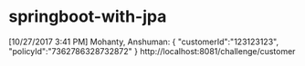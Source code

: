 # springboot-with-jpa


[‎10/‎27/‎2017 3:41 PM] Mohanty, Anshuman: 
{
	"customerId":"123123123",
     "policyId":"7362786328732872"
} 
http://localhost:8081/challenge/customer 
